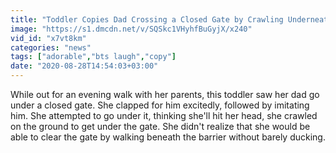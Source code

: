 ```yaml
---
title: "Toddler Copies Dad Crossing a Closed Gate by Crawling Underneath It"
image: "https://s1.dmcdn.net/v/SQSkc1VHyhfBuGyjX/x240"
vid_id: "x7vt8km"
categories: "news"
tags: ["adorable","bts laugh","copy"]
date: "2020-08-28T14:54:03+03:00"
---
```

While out for an evening walk with her parents, this toddler saw her dad go under a closed gate. She clapped for him excitedly, followed by imitating him. She attempted to go under it, thinking she'll hit her head, she crawled on the ground to get under the gate. She didn't realize that she would be able to clear the gate by walking beneath the barrier without barely ducking.
